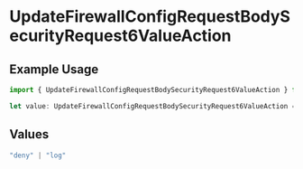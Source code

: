 # UpdateFirewallConfigRequestBodySecurityRequest6ValueAction

## Example Usage

```typescript
import { UpdateFirewallConfigRequestBodySecurityRequest6ValueAction } from "@vercel/sdk/models/operations/updatefirewallconfig.js";

let value: UpdateFirewallConfigRequestBodySecurityRequest6ValueAction = "log";
```

## Values

```typescript
"deny" | "log"
```